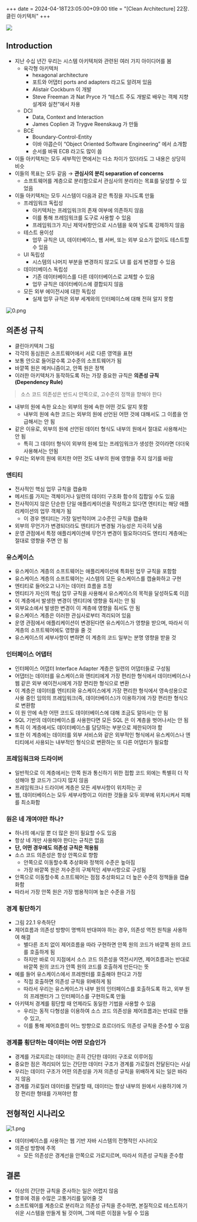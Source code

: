 +++ 
date = 2024-04-18T23:05:00+09:00
title = "[Clean Architecture] 22장. 클린 아키텍처"
+++

![](/images/books/clean-architecture/cover.jpg)

## Introduction

- 지난 수십 년간 우리는 시스템 아키텍처와 관련된 여러 가지 아이디어를 봄
  - 육각형 아키텍처
    - hexagonal architecture
    - 포트와 어댑터 ports and adapters 라고도 알려져 있음
    - Alistair Cockburn 이 개발
    - Steve Freeman 과 Nat Pryce 가 “테스트 주도 개발로 배우는 객체 지향 설계와 실천”에서 차용
  - DCI
    - Data, Context and Interaction
    - James Coplien 과 Trygve Reenskaug 가 만듦
  - BCE
    - Boundary-Control-Entity
    - 이바 야콥슨이 “Object Oriented Software Engineering” 에서 소개함
    - 순서를 바꿔 ECB 라고도 많이 씀
- 이들 아키텍처는 모두 세부적인 면에서는 다소 차이가 있더라도 그 내용은 상당히 비슷
- 이들의 목표는 모두 같음 → **관심사의 분리 separation of concerns**
  - 소프트웨어를 계층으로 분리함으로서 관심사의 분리라는 목표를 달성할 수 있었음
- 이들 아키텍처는 모두 시스템이 다음과 같은 특징을 지니도록 만듦
  - 프레임워크 독립성
    - 아키텍처는 프레임워크의 존재 여부에 의존하지 않음
    - 이를 통해 프레임워크를 도구로 사용할 수 있음
    - 프레임워크가 지닌 제약사항안으로 시스템을 욱여 넣도록 강제하지 않음
  - 테스트 용이성
    - 업무 규칙은 UI, 데이터베이스, 웹 서버, 또는 외부 요소가 없이도 테스트할 수 있음
  - UI 독립성
    - 시스템의 나머지 부분을 변경하지 않고도 UI 를 쉽게 변경할 수 있음
  - 데이터베이스 독립성
    - 기존 데이터베이스를 다른 데이터베이스로 교체할 수 있음
    - 업무 규칙은 데이터베이스에 결합되지 않음
  - 모든 외부 에이전시에 대한 독립성
    - 실제 업무 규칙은 외부 세계와의 인터페이스에 대해 전혀 알지 못함

![0.png](/images/books/clean-architecture/chapter22/0.png)

## 의존성 규칙

- 클린아키텍처 그림
- 각각의 동심원은 소프트웨어에서 서로 다른 영역을 표현
- 보통 안으로 들어갈수록 고수준의 소프트웨어가 됨
- 바깥쪽 원은 메커니즘이고, 안쪽 원은 정책
- 이러한 아키텍처가 동작하도록 하는 가장 중요한 규칙은 **의존성 규칙 (Dependency Rule)**

> 소스 코드 의존성은 반드시 안쪽으로, 고수준의 정책을 향해야 한다

- 내부의 원에 속한 요소는 외부의 원에 속한 어떤 것도 알지 못함
  - 내부의 원에 속한 코드는 외부의 원에 선언된 어떤 것에 대해서도 그 이름을 언급해서는 안 됨
- 같은 이유로, 외부의 원에 선언된 데이터 형식도 내부의 원에서 절대로 사용해서는 안 됨
  - 특히 그 데이터 형식이 외부의 원에 있는 프레임워크가 생성한 것이라면 더더욱 사용해서는 안됨
- 우리는 외부의 원에 위치한 어떤 것도 내부의 원에 영향을 주지 않기를 바람

### 엔티티

- 전사적인 핵심 업무 규칙을 캡슐화
- 메서드를 가지는 객체이거나 일련의 데이터 구조화 함수의 집합일 수도 있음
- 전사적이지 않은 단순한 단일 애플리케이션을 작성하고 있다면 엔티티는 해당 애플리케이션의 업무 객체가 됨
  - 이 경우 엔티티는 가장 일반적이며 고수준인 규칙을 캡슐화
- 외부의 무언가가 변경되더라도 엔티티가 변경될 가능성은 지극히 낮음
- 운영 관점에서 특정 애플리케이션에 무언가 변경이 필요하더라도 엔티티 계층에는 절대로 영향을 주면 안 됨

### 유스케이스

- 유스케이스 계층의 소프트웨어는 애플리케이션에 특화된 업무 규칙을 포함함
- 유스케이스 계층의 소프트웨어는 시스템의 모든 유스케이스를 캡슐화하고 구현
- 엔티티로 들어오고 나가는 데이터 흐름을 조정
- 엔티티가 자신의 핵심 업무 규칙을 사용해서 유스케이스의 목적을 달성하도록 이끔
- 이 계층에서 발생한 변경이 엔티티에 영향을 줘서는 안 됨
- 외부요소에서 발생한 변경이 이 계층에 영향을 줘서도 안 됨
- 유스케이스 계층은 이러한 관심사로부터 격리되어 있음
- 운영 관점에서 애플리케이션이 변경된다면 유스케이스가 영향을 받으며, 따라서 이 계층의 소프트웨어에도 영향을 줄 것
- 유스케이스의 세부사항이 변하면 이 계층의 코드 일부는 분명 영향을 받을 것

### 인터페이스 어댑터

- 인터페이스 어댑터 Interface Adapter 계층은 일련의 어댑터들로 구성됨
- 어댑터는 데이터를 유스케이스와 엔티티에게 가장 편리한 형식에서 데이터베이스나 웹 같은 외부 에이전시에게 가장 편리한 형식으로 변환
- 이 계층은 데이터를 엔티티와 유스케이스에게 가장 편리한 형식에서 영속성용으로 사용 중인 임의의 프레임워크(즉, 데이터베이스)가 이용하기에 가장 편리한 형식으로 변환함
- 이 원 안에 속한 어떤 코드도 데이터베이스에 대해 조금도 알아서는 안 됨
- SQL 기반의 데이터베이스를 사용한다면 모든 SQL 은 이 계층을 벗어나서는 안 됨
- 특히 이 계층에서도 데이터베이스를 담당하는 부분으로 제한되어야 함
- 또한 이 계층에는 데이터를 외부 서비스와 같은 외부적인 형식에서 유스케이스나 엔티티에서 사용되는 내부적인 형식으로 변환하는 또 다른 어댑터가 필요함

### 프레임워크와 드라이버

- 일반적으로 이 계층에서는 안쪽 원과 통신하기 위한 접합 코드 외에는 특별히 더 작성해야 할 코드가 그다지 많지 않음
- 프레임워크나 드라이버 계층은 모든 세부사항이 위치하는 곳
- 웹, 데이터베이스는 모두 세부사항이고 이러한 것들을 모두 외부에 위치시켜서 피해를 최소화함

### 원은 네 개여야만 하나?

- 하나의 예시일 뿐 더 많은 원이 필요할 수도 있음
- 항상 네 개만 사용해야 한다는 규칙은 없음
- **단, 어떤 경우에도 의존성 규칙은 적용됨**
- 소스 코드 의존성은 항상 안쪽으로 향함
  - 안쪽으로 이동할수록 추상화와 정책의 수준은 높아짐
  - 가장 바깥쪽 원은 저수준의 구체적인 세부사항으로 구성됨
- 안쪽으로 이동할수록 소프트웨어는 점점 추상화되고 더 높은 수준의 정책들을 캡슐화함
- 따라서 가장 안쪽 원은 가장 범용적이며 높은 수준을 가짐

### 경계 횡단하기

- 그림 22.1 우측하단
- 제어흐름과 의존성 방향이 명백히 반대여야 하는 경우, 의존성 역전 원칙을 사용하여 해결
  - 별다른 조치 없이 제어흐름을 따라 구현하면 안쪽 원의 코드가 바깥쪽 원의 코드를 호출하게 됨
  - 하지만 바로 이 지점에서 소스 코드 의존성을 역전시키면, 제어흐름과는 반대로 바깥쪽 원의 코드가 안쪽 원의 코드를 호출하게 만든다는 뜻
- 예를 들어 유스케이스에서 프레젠터를 호출해야 한다고 가정
  - 직접 호출하면 의존성 규칙을 위배하게 됨
  - 따라서 우리는 유스케이스가 내부 원의 인터페이스를 호출하도록 하고, 외부 원의 프레젠터가 그 인터페이스를 구현하도록 만듦
- 아키텍처 경계를 횡단할 때 언제라도 동일한 기법을 사용할 수 있음
  - 우리는 동적 다형성을 이용하여 소스 코드 의존성을 제어흐름과는 반대로 만들 수 있고,
  - 이를 통해 제어흐름이 어느 방향으로 흐르더라도 의존성 규칙을 준수할 수 있음

### 경계를 횡단하는 데이터는 어떤 모습인가

- 경계를 가로지르는 데이터는 흔히 간단한 데이터 구조로 이루어짐
- 중요한 점은 격리되어 있는 간단한 데이터 구조가 경계를 가로질러 전달된다는 사실
- 우리는 데이터 구조가 어떤 의존성을 가져 의존성 규칙을 위배하게 되는 일은 바라지 않음
- 경계를 가로질러 데이터를 전달할 때, 데이터는 항상 내부의 원에서 사용하기에 가장 편리한 형태를 가져야만 함

## 전형적인 시나리오

![1.png](/images/books/clean-architecture/chapter22/1.png)

- 데이터베이스를 사용하는 웹 기반 자바 시스템의 전형적인 시나리오
- 의존성 방향에 주목
  - 모든 의존성은 경계선을 안쪽으로 가로지르며, 따라서 의존성 규칙을 준수함

## 결론

- 이상의 간단한 규칙을 준사하는 일은 어렵지 않음
- 향후에 겪을 수많은 고통거리를 덜어줄 것
- 소프트웨어를 계층으로 분리하고 의존성 규칙을 준수하면, 본질적으로 테스트하기 쉬운 시스템을 만들게 될 것이며, 그에 따른 이점을 누릴 수 있음

